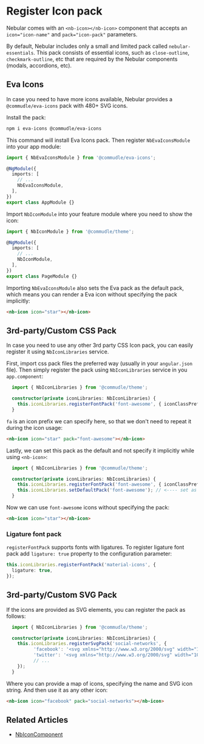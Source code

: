 # Register Icon pack

Nebular comes with an `<nb-icon></nb-icon>` component that accepts an `icon="icon-name"` and `pack="icon-pack"` parameters.

By default, Nebular includes only a small and limited pack called `nebular-essentials`. This pack consists of essential icons, such as `close-outline`, `checkmark-outline`, etc that are required by the Nebular components (modals, accordions, etc).

## Eva Icons

In case you need to have more icons available, Nebular provides a `@commudle/eva-icons` pack with 480+ SVG icons.

Install the pack:

```sh
npm i eva-icons @commudle/eva-icons
```

This command will install Eva Icons pack. Then register `NbEvaIconsModule` into your app module:

```ts
import { NbEvaIconsModule } from '@commudle/eva-icons';

@NgModule({
  imports: [
    // ...
    NbEvaIconsModule,
  ],
})
export class AppModule {}
```

Import `NbIconModule` into your feature module where you need to show the icon:

```ts
import { NbIconModule } from '@commudle/theme';

@NgModule({
  imports: [
    // ...
    NbIconModule,
  ],
})
export class PageModule {}
```

Importing `NbEvaIconsModule` also sets the Eva pack as the default pack, which means you can render a Eva icon without specifying the pack implicitly:

```html
<nb-icon icon="star"></nb-icon>
```

## 3rd-party/Custom CSS Pack

In case you need to use any other 3rd party CSS Icon pack, you can easily register it using `NbIconLibraries` service.

First, import css pack files the preferred way (usually in your `angular.json` file).
Then simply register the pack using `NbIconLibraries` service in you `app.component`:

```ts
  import { NbIconLibraries } from '@commudle/theme';

  constructor(private iconLibraries: NbIconLibraries) {
    this.iconLibraries.registerFontPack('font-awesome', { iconClassPrefix: 'fa' });
  }
```

`fa` is an icon prefix we can specify here, so that we don't need to repeat it during the icon usage:

```html
<nb-icon icon="star" pack="font-awesome"></nb-icon>
```

Lastly, we can set this pack as the default and not specify it implicitly while using `<nb-icon>`:

```ts
  import { NbIconLibraries } from '@commudle/theme';

  constructor(private iconLibraries: NbIconLibraries) {
    this.iconLibraries.registerFontPack('font-awesome', { iconClassPrefix: 'fa' });
    this.iconLibraries.setDefaultPack('font-awesome'); // <---- set as default
  }
```

Now we can use `font-awesome` icons without specifying the pack:

```html
<nb-icon icon="star"></nb-icon>
```

### Ligature font pack

`registerFontPack` supports fonts with ligatures. To register ligature font pack add `ligature: true` property to the configuration parameter:

```ts
this.iconLibraries.registerFontPack('material-icons', {
  ligature: true,
});
```

## 3rd-party/Custom SVG Pack

If the icons are provided as SVG elements, you can register the pack as follows:

```ts
  import { NbIconLibraries } from '@commudle/theme';

  constructor(private iconLibraries: NbIconLibraries) {
    this.iconLibraries.registerSvgPack('social-networks', {
          'facebook': '<svg xmlns="http://www.w3.org/2000/svg" width="100%" height="100%" viewBox="0 0 24 24"> ... </svg>',
          'twitter': '<svg xmlns="http://www.w3.org/2000/svg" width="100%" height="100%" viewBox="0 0 24 24"> ... </svg>',
          // ...
    });
  }
```

Where you can provide a map of icons, specifying the name and SVG icon string.
And then use it as any other icon:

```html
<nb-icon icon="facebook" pack="social-networks"></nb-icon>
```

## Related Articles

- [NbIconComponent](docs/components/icon/overview)
